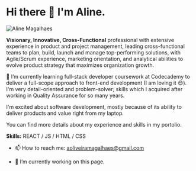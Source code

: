 
# Hi there 👋 I'm Aline.

![Aline Magalhaes](image.jpg)


**Visionary, Innovative, Cross-Functional** professional with extensive experience in product and project management, leading cross-functional teams to plan, build, launch and manage top-performing solutions, with Agile/Scrum experience, marketing orientation, and analytical abilities to evolve product strategy that maximizes organization growth.

🌱 I’m currently learning full-stack developer coursework at Codecademy to deliver a full-scope approach to front-end development (I am loving it 😍). I'm very detail-oriented and problem-solver; skills which I acquired after working in Quality Assurance for so many years.

I'm excited about software development, mostly because of its ability to deliver products and value right from my laptop.

You can find more details about my experience and skills in my portolio.

**Skills:** REACT / JS / HTML / CSS

- 📫 How to reach me: aoliveiramagalhaes@gmail.com

- 🔭 I’m currently working on this page. 
